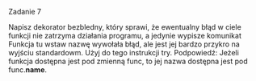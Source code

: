 Zadanie 7

Napisz dekorator bezbledny, który sprawi, że ewentualny błąd w ciele funkcji nie zatrzyma działania programu, a jedynie wypisze komunikat Funkcja tu wstaw nazwę wywołała błąd, ale jest jej bardzo przykro na wyjściu standardowm. Użyj do tego instrukcji try. Podpowiedź: Jeżeli funkcja dostępna jest pod zmienną func, to jej nazwa dostępna jest pod func.**name**.
